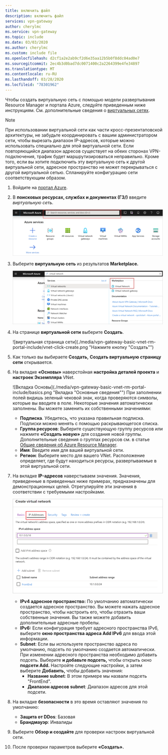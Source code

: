 ```yaml
---
title: включить файл
description: включить файл
services: vpn-gateway
author: cherylmc
ms.service: vpn-gateway
ms.topic: include
ms.date: 03/03/2020
ms.author: cherylmc
ms.custom: include file
ms.openlocfilehash: d2cf1a2e2ab9cf2d6e35aa12b5b0f8ddc04ad0e7
ms.sourcegitcommit: 2ec4b3d0bad7dc0071400c2a2264399e4fe34897
ms.translationtype: MT
ms.contentlocale: ru-RU
ms.lasthandoff: 03/28/2020
ms.locfileid: "78301962"
---
```

Чтобы создать виртуальную сеть с помощью модели развертывания Resource Manager и портала Azure, следуйте приведенным ниже инструкциям. См. дополнительные сведения о [виртуальных сетях](../articles/virtual-network/virtual-networks-overview.md).

>[!NOTE]
>При использовании виртуальной сети как части кросс-презентаповской архитектуры, не забудьте координировать с вашим администратором сети, чтобы вырезать диапазон IP-адресов, которые можно использовать специально для этой виртуальной сети. Если повторяющийся диапазон адресов существует на обеих сторонах VPN-подключения, трафик будет маршрутизироваться неправильно. Кроме того, если вы хотите подключить эту виртуальную сеть к другой виртуальной сети, адресное пространство не может перекрываться с другой виртуальной сетью. Спланируйте конфигурацию сети соответствующим образом.
>
>

1. Войдите на [портал Azure](https://portal.azure.com).
1. В **поисковых ресурсах, службах и документах (ГЗ/)** введите *виртуальную сеть.*

   ![Найдите страницу ресурса виртуальной сети](./media/vpn-gateway-basic-vnet-rm-portal-include/marketplace.png "Найдите страницу виртуального сетевого ресурса")
1. Выберите **виртуальную сеть** из результатов **Marketplace.**

   ![Выберите виртуальную сеть](./media/vpn-gateway-basic-vnet-rm-portal-include/marketplace-results.png "Найдите страницу виртуального сетевого ресурса")
1. На странице **виртуальной сети** выберите **Создать**.

   ![виртуальная страница сети](./media/vpn-gateway-basic-vnet-rm-portal-include/vnet-click-create.png "Нажмите кнопку "Создать"")
1. Как только вы выбираете **Создать,** **Создать виртуальную страницу сети** открывается.
1. На вкладке **«Основы»** наверстойная **настройка деталей проекта** и **настроек Экземпляра** VNet.

   ![Вкладка Основы](./media/vpn-gateway-basic-vnet-rm-portal-include/basics.png "Вкладка "Основные сведения"") При заполнении полей видишь зеленый чековой знак, когда проверяются символы, которые вы вводите в поле. Некоторые значения автоматически заполнены. Вы можете заменить их собственными значениями:

   - **Подписка**. Убедитесь, что указана правильная подписка. Подписки можно менять с помощью раскрывающегося списка.
   - **Группа ресурсов**: Выберите существующую группу ресурсов или нажмите **«Создать новую»** для создания новой группы. Дополнительные сведения о группах ресурсов см. в статье [Общие сведения об Azure Resource Manager](../articles/azure-resource-manager/management/overview.md#resource-groups).
   - **Имя**: Введите имя для вашей виртуальной сети.
   - **Регион**: Выберите место для вашего VNet. Расположение определяет, где будут находиться ресурсы, развертываемые в этой виртуальной сети.

1. На вкладке **IP-адресов** наверстываем значения. Значения, приведенные в приведенных ниже примерах, предназначены для демонстрационных целей. Отрегулируйте эти значения в соответствии с требуемыми настройками.

   ![Вкладка IP-адресов](./media/vpn-gateway-basic-vnet-rm-portal-include/addresses.png "Вкладка IP-адресов")  
   - **IPv4 адресное пространство:** По умолчанию автоматически создается адресное пространство. Вы можете нажать адресное пространство, чтобы настроить его, чтобы отразить ваши собственные значения. Вы также можете добавить дополнительные адресные пробелы.
   - **IPv6:** Если конфигурация требует адресного пространства IPv6, выберите **окно пространства адреса Add IPv6** для ввода этой информации.
   - **Subnet**: Если вы используете пространство адреса по умолчанию, подсеть по умолчанию создается автоматически. При изменении адресного пространства необходимо добавить подсеть. Выберите **и добавьте подсеть,** чтобы открыть окно **подсети Add.** Настройте следующие настройки, а затем выберите **Добавить,** чтобы добавить значения:
      - **Название subnet**: В этом примере мы назвали подсеть "FrontEnd".
      - **Диапазон адресов subnet**: Диапазон адресов для этой подсети.

1. На вкладке **безопасности** в это время оставляют значения по умолчанию:

   - **Защита от DDos**: Базовая
   - **Брандмауэр**: Инвалиды
1. Выберите **Обзор и создайте** для проверки настроек виртуальной сети.
1. После проверки параметров выберите **«Создать».**
